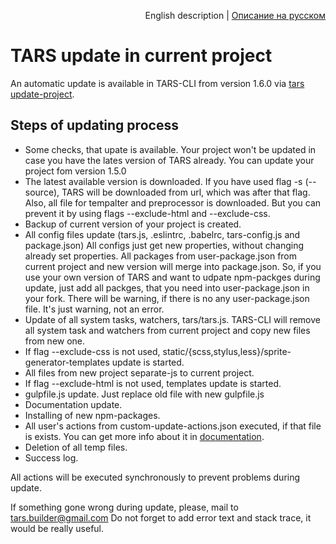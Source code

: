 <p align="right">
English description | <a href="../ru/update-actions.md">Описание на русском</a>
</p>

# TARS update in current project

An automatic update is available in TARS-CLI from version 1.6.0 via [tars update-project](./commands.md#tars-update-project).

## Steps of updating process

* Some checks, that upate is available. Your project won't be updated in case you have the lates version of TARS already. You can update your project fom version 1.5.0
* The latest available version is downloaded. If you have used flag -s (--source), TARS will be downloaded from url, which was after that flag. Also, all file for tempalter and preprocessor is downloaded. But you can prevent it by using flags --exclude-html and --exclude-css.
* Backup of current version of your project is created.
* All config files update (tars.js, .eslintrc, .babelrc, tars-config.js and package.json) All configs just get new properties, without changing already set properties. All packages from user-package.json from current project and new version will merge into package.json. So, if you use your own version of TARS and want to udpate npm-packges during update, just add all packges, that you need into user-package.json in your fork. There will be warning, if there is no any user-package.json file. It's just warning, not an error.
* Update of all system tasks, watchers, tars/tars.js. TARS-CLI will remove all system task and watchers from current project and copy new files from new one.
* If flag --exclude-css is not used, static/{scss,stylus,less}/sprite-generator-templates update is started. 
* All files from new project separate-js to current project.
* If flag --exclude-html is not used, templates update is started.
* gulpfile.js update. Just replace old file with new gulpfile.js
* Documentation update.
* Installing of new npm-packages.
* All user's actions from custom-update-actions.json executed, if that file is exists. You can get more info about it in [documentation](./custom-update-actions.md).
* Deletion of all temp files.
* Success log.

All actions will be executed synchronously to prevent problems during update.

If something gone wrong during update, please, mail to tars.builder@gmail.com Do not forget to add error text and stack trace, it would be really useful.
